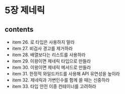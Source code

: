 <h1>5장 제네릭</h1>


<h2>contents</h2>

- item 26. 로 타입은 사용하지 말라
- item 27. 비검사 경고를 제거하라
- item 28. 배열보다는 리스트를 사용하라
- item 29. 이왕이면 제네릭 타입으로 만들라
- item 30. 이왕이면 제네릭 메서드로 만들라
- item 31. 한정적 와일드카드를 사용해 API 유연성을 높이라
- item 32. 제네릭과 가변인수를 함께 쓸 때는 신중하라
- item 33. 타입 안전 이종 컨테이너를 고려하라
